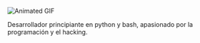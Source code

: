 ![Animated GIF](https://i.namu.wiki/i/qtWDkAsV1IZiAX1uJM49Izn1selAjDyKkaa0NnpuAH3pgSyQe6FPmpPMBhP1eo7TxkXYymHzDTm9ITHasGd30g.gif "Animated GIF")

Desarrollador principiante en python y bash, apasionado por la programación y el hacking. 